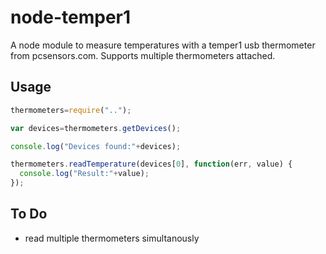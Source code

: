 # node-temper1

A node module to measure temperatures with a temper1 usb thermometer from pcsensors.com. Supports multiple thermometers attached.

## Usage

```js
thermometers=require("..");

var devices=thermometers.getDevices();

console.log("Devices found:"+devices);

thermometers.readTemperature(devices[0], function(err, value) {
  console.log("Result:"+value);
});
```

## To Do
* read multiple thermometers simultanously
